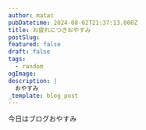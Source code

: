 ```yaml
---
author: matac
pubDatetime: 2024-08-02T21:37:13.000Z
title: お疲れにつきおやすみ
postSlug: 
featured: false
draft: false
tags:
  - random
ogImage: 
description: |
  おやすみ
_template: blog_post
---
```


今日はブログおやすみ
